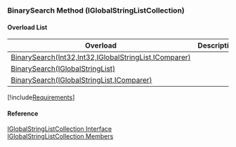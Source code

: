 ﻿### BinarySearch Method (IGlobalStringListCollection)

#### Overload List

| Overload | Description |
| --- | --- |
| [BinarySearch(Int32,Int32,IGlobalStringList,IComparer<IGlobalStringList>)](fcSDK~FChoice.Foundation.Clarify.DataObjects.IGlobalStringListCollection~BinarySearch(Int32,Int32,IGlobalStringList,IComparer{IGlobalStringList}).md) |   |
| [BinarySearch(IGlobalStringList)](fcSDK~FChoice.Foundation.Clarify.DataObjects.IGlobalStringListCollection~BinarySearch(IGlobalStringList).md) |   |
| [BinarySearch(IGlobalStringList,IComparer<IGlobalStringList>)](fcSDK~FChoice.Foundation.Clarify.DataObjects.IGlobalStringListCollection~BinarySearch(IGlobalStringList,IComparer{IGlobalStringList}).md) |   |

[!include[Requirements](../partials/requirements.md)]



#### Reference

[IGlobalStringListCollection Interface](fcSDK~FChoice.Foundation.Clarify.DataObjects.IGlobalStringListCollection.md)  
[IGlobalStringListCollection Members](fcSDK~FChoice.Foundation.Clarify.DataObjects.IGlobalStringListCollection_members.md)
